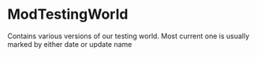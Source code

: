 # ModTestingWorld
Contains various versions of our testing world.  Most current one is usually marked by either date or update name
